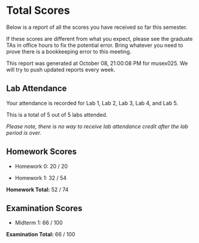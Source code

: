 # Total Scores

Below is a report of all the scores you have received so far this semester.

If these scores are different from what you expect, please see the graduate TAs in office hours to fix the potential error. Bring whatever you need to prove there is a bookkeeping error to this meeting.



This report was generated at October 08, 21:00:08 PM for musex025. We will try to push updated reports every week.

## Lab Attendance

Your attendance is recorded for Lab 1, Lab 2, Lab 3, Lab 4,  and Lab 5.

This is a total of 5 out of 5 labs attended.



*Please note, there is no way to receive lab attendance credit after the lab period is over.*



## Homework Scores



- Homework 0: 20 / 20



- Homework 1: 32 / 54



**Homework Total:** 52 / 74



## Examination Scores



- Midterm 1: 66 / 100



**Examination Total:** 66 / 100



